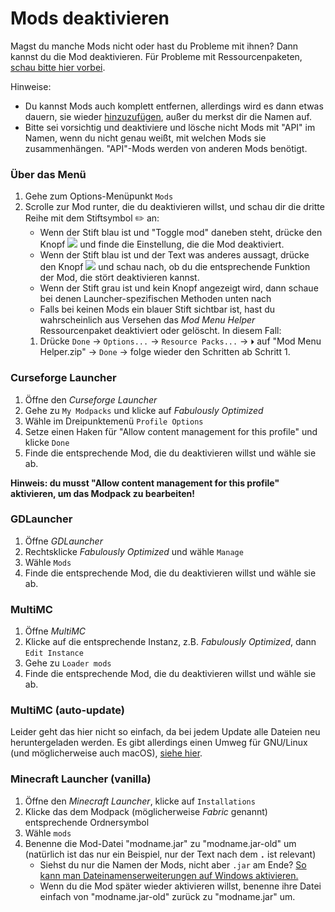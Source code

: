 # Mods deaktivieren

Magst du manche Mods nicht oder hast du Probleme mit ihnen? Dann kannst du die Mod deaktivieren. Für Probleme mit Ressourcenpaketen, [schau bitte hier vorbei](ressourcenpaket-probleme.md).

Hinweise:

* Du kannst Mods auch komplett entfernen, allerdings wird es dann etwas dauern, sie wieder [hinzuzufügen](mods-hinzufuegen.md), außer du merkst dir die Namen auf.
* Bitte sei vorsichtig und deaktiviere und lösche nicht Mods mit "API" im Namen, wenn du nicht genau weißt, mit welchen Mods sie zusammenhängen. "API"-Mods werden von anderen Mods benötigt.

### Über das Menü

1. Gehe zum Options-Menüpunkt `Mods`
2. Scrolle zur Mod runter, die du deaktivieren willst, und schau dir die dritte Reihe mit dem Stiftsymbol ✏️ an:
   * Wenn der Stift blau ist und "Toggle mod" daneben steht, drücke den Knopf ![](https://i.ibb.co/j35cBtn/image.png) und finde die Einstellung, die die Mod deaktiviert.
   * Wenn der Stift blau ist und der Text was anderes aussagt, drücke den Knopf ![](https://i.ibb.co/j35cBtn/image.png) und schau nach, ob du die entsprechende Funktion der Mod, die stört deaktivieren kannst.
   * Wenn der Stift grau ist und kein Knopf angezeigt wird, dann schaue bei denen Launcher-spezifischen Methoden unten nach
    * Falls bei keinen Mods ein blauer Stift sichtbar ist, hast du wahrscheinlich aus Versehen das *Mod Menu Helper* Ressourcenpaket deaktiviert oder gelöscht. In diesem Fall:
    1. Drücke `Done` → `Options...` → `Resource Packs...` → `⏵` auf "Mod Menu Helper.zip" → `Done` → folge wieder den Schritten ab Schritt 1. 

### Curseforge Launcher

1. Öffne den *Curseforge Launcher*
2. Gehe zu `My Modpacks` und klicke auf *Fabulously Optimized*
3. Wähle im Dreipunktemenü `Profile Options`
4. Setze einen Haken für "Allow content management for this profile" und klicke `Done`
5. Finde die entsprechende Mod, die du deaktivieren willst und wähle sie ab.

**Hinweis: du musst "Allow content management for this profile" aktivieren, um das Modpack zu bearbeiten!**

### GDLauncher

1. Öffne *GDLauncher*
2. Rechtsklicke *Fabulously Optimized* und wähle `Manage`
3. Wähle `Mods`
4. Finde die entsprechende Mod, die du deaktivieren willst und wähle sie ab.

### MultiMC

1. Öffne *MultiMC*
2. Klicke auf die entsprechende Instanz, z.B. *Fabulously Optimized*, dann `Edit Instance`
3. Gehe zu `Loader mods`
4. Finde die entsprechende Mod, die du deaktivieren willst und wähle sie ab.

### MultiMC (auto-update)

Leider geht das hier nicht so einfach, da bei jedem Update alle Dateien neu heruntergeladen werden. Es gibt allerdings einen Umweg für GNU/Linux (und möglicherweise auch macOS), [siehe hier](multimc-auto-updates.md#Mods-vom-Auto-Update-ausschließen).

### Minecraft Launcher (vanilla)

1. Öffne den *Minecraft Launcher*, klicke auf `Installations`
2. Klicke das dem Modpack (möglicherweise *Fabric* genannt) entsprechende Ordnersymbol
3. Wähle `mods`
4. Benenne die Mod-Datei "modname.jar" zu "modname.jar-old" um (natürlich ist das nur ein Beispiel, nur der Text nach dem **`.`** ist relevant)
   * Siehst du nur die Namen der Mods, nicht aber `.jar` am Ende? [So kann man Dateinamenserweiterungen auf Windows aktivieren.](https://www.thewindowsclub.com/show-file-extensions-in-windows)
   * Wenn du die Mod später wieder aktivieren willst, benenne ihre Datei einfach von "modname.jar-old" zurück zu "modname.jar" um.